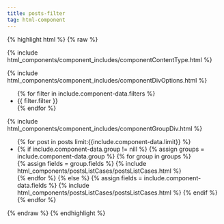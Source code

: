 ```yaml
---
title: posts-filter
tag: html-component
---
```


{% highlight html %}
{% raw %}

<!-- 
First separate site.data or collections
tag or not tag
second check image plain or slideshow             
show rest of data
if site.data check the rest of the variables to print 
-->
<!-- include.component-data = all the data for the component -->

<!-- Assign Content Type - Collection -->
<!-- DEBUG -->
   <!-- show what variables it calls for the component -->
<!--    
{{ include.component-data }}
   {{ include.component-data.limit }}
   {{ include.component-data.content-type }} 
   {{ include.component-data.fields }} 
-->
<!-- Check the content type - Datat or Collections - Posts -->
   {% include html_components/component_includes/componentContentType.html %}
<!-- COMPONENT OPTIONS -->
   {% include html_components/component_includes/componentDivOptions.html %}

<!--    Filters for the listsjs  -->
<div class="filter-categories">
   <ul>
      {% for filter in include.component-data.filters %}
            <li id="filter-{{ filter.filter }}" data-category-name="{{ filter.filter }}">
              {{ filter.filter }}
               </li>
         {% endfor %}
   </ul>
</div>

<!--       Assign CSS class and data-theme class -->
<div  id='filters' {{ component-class }}  {{ component-theme }} >

<!-- Check the group div html element -->
   {% include html_components/component_includes/componentGroupDiv.html %}
   <!-- If list       -->
   <!-- You must add the class="list" to the ul otherwise you get cannot read childnodes -->
   <ul  class="list" >
<!-- Loop through the posts and set a limit if there it exists -->
   {% for post in posts limit:{{include.component-data.limit}} %} 
      <li>
<!--  If there is grouping div got fields -->
           {% if include.component-data.group != nill  %}
              {% assign groups = include.component-data.group %}
              {% for group in groups %}
                 <div class="{{ group.name }}">
                    {% assign fields = group.fields %}                   
                       {% include html_components/postsListCases/postsListCases.html %}
                 </div>
<!--  END loop in group -->
                {% endfor %}   
           {% else %}
<!-- Just print the fields -->
<!-- Loop each field in the component -->
        {% assign fields = include.component-data.fields %}    
               {% include html_components/postsListCases/postsListCases.html %}
<!--  END IF to check for GROUP -->
           {% endif %}
<!--    END Component HTML WRAPPER ELEMENT -->
      </li>
<!-- End loop in posts -->
      {% endfor %} 
   </ul>
</div>

{% endraw %}
{% endhighlight %}